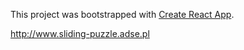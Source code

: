 This project was bootstrapped with [Create React App](https://github.com/facebook/create-react-app).

http://www.sliding-puzzle.adse.pl

